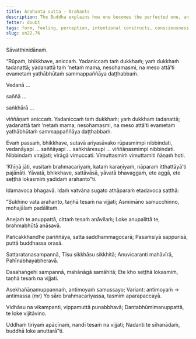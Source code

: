 ```yaml
---
title: Arahanta sutta - Arahants
description: The Buddha explains how one becomes the perfected one, an arahant, and shares verses on their qualities.
fetter: doubt
tags: form, feeling, perception, intentional constructs, consciousness, five aggregates, disenchantment, dispassion, liberation, arahant, sn, sn22-34, sn22
slug: sn22.76
---
```


Sāvatthinidānaṁ.

“Rūpaṁ, bhikkhave, aniccaṁ. Yadaniccaṁ taṁ dukkhaṁ; yaṁ dukkhaṁ tadanattā; yadanattā taṁ ‘netaṁ mama, nesohamasmi, na meso attā’ti evametaṁ yathābhūtaṁ sammappaññāya daṭṭhabbaṁ.

Vedanā …

saññā …

saṅkhārā …

viññāṇaṁ aniccaṁ. Yadaniccaṁ taṁ dukkhaṁ; yaṁ dukkhaṁ tadanattā; yadanattā taṁ ‘netaṁ mama, nesohamasmi, na meso attā’ti evametaṁ yathābhūtaṁ sammappaññāya daṭṭhabbaṁ.

Evaṁ passaṁ, bhikkhave, sutavā ariyasāvako rūpasmimpi nibbindati, vedanāyapi … saññāyapi … saṅkhāresupi … viññāṇasmimpi nibbindati. Nibbindaṁ virajjati; virāgā vimuccati. Vimuttasmiṁ vimuttamiti ñāṇaṁ hoti.

‘Khīṇā jāti, vusitaṁ brahmacariyaṁ, kataṁ karaṇīyaṁ, nāparaṁ itthattāyā’ti pajānāti. Yāvatā, bhikkhave, sattāvāsā, yāvatā bhavaggaṁ, ete aggā, ete seṭṭhā lokasmiṁ yadidaṁ arahanto”ti.

Idamavoca bhagavā. Idaṁ vatvāna sugato athāparaṁ etadavoca satthā:

“Sukhino vata arahanto,
taṇhā tesaṁ na vijjati;
Asmimāno samucchinno,
mohajālaṁ padālitaṁ.

Anejaṁ te anuppattā,
cittaṁ tesaṁ anāvilaṁ;
Loke anupalittā te,
brahmabhūtā anāsavā.

Pañcakkhandhe pariññāya,
satta saddhammagocarā;
Pasaṁsiyā sappurisā,
puttā buddhassa orasā.

Sattaratanasampannā,
Tīsu sikkhāsu sikkhitā;
Anuvicaranti mahāvīrā,
Pahīnabhayabheravā.

Dasahaṅgehi sampannā,
mahānāgā samāhitā;
Ete kho seṭṭhā lokasmiṁ,
taṇhā tesaṁ na vijjati.

Asekhañāṇamuppannaṁ,
antimoyaṁ samussayo; Variant: antimoyaṁ → antimassa (mr)
Yo sāro brahmacariyassa,
tasmiṁ aparapaccayā.

Vidhāsu na vikampanti,
vippamuttā punabbhavā;
Dantabhūmimanuppattā,
te loke vijitāvino.

Uddhaṁ tiriyaṁ apācīnaṁ,
nandī tesaṁ na vijjati;
Nadanti te sīhanādaṁ,
buddhā loke anuttarā”ti.
